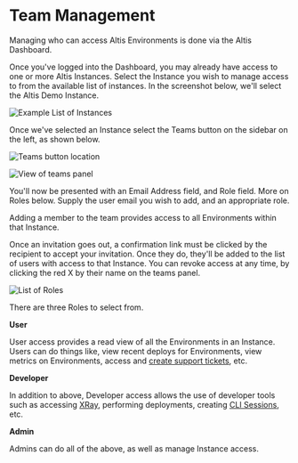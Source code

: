 # Team Management

Managing who can access Altis Environments is done via the Altis Dashboard. 

Once you've logged into the Dashboard, you may already have access to one or more Altis Instances. 
Select the Instance you wish to manage access to from the available list of instances. In the screenshot below, we'll select the Altis Demo Instance.

![Example List of Instances](../assets/teams-select-instance.png)

Once we've selected an Instance select the Teams button on the sidebar on the left, as shown below.

![Teams button location](../assets/teams-button.png)

![View of teams panel](../assets/teams-panel.png)

You'll now be presented with an Email Address field, and Role field. More on Roles below.
Supply the user email you wish to add, and an appropriate role.

Adding a member to the team provides access to all Environments within that Instance.

Once an invitation goes out, a confirmation link must be clicked by the recipient to accept your invitation. Once they do, they'll be added to the list of users with access to that Instance. You can revoke access at any time, by clicking the red X by their name on the teams panel.

![List of Roles](../assets/teams-role-selector.png)

There are three Roles to select from. 

**User**

User access provides a read view of all the Environments in an Instance. Users can do things like, view recent deploys for Environments, view metrics on Environments, access and [create support tickets](https://docs.altis-dxp.com/guides/getting-help-with-altis/), etc.

**Developer**

In addition to above, Developer access allows the use of developer tools such as accessing [XRay](https://docs.altis-dxp.com/cloud/dashboard/x-ray/), performing deployments, creating [CLI Sessions](https://docs.altis-dxp.com/nightly/cloud/dashboard/cli/), etc.

**Admin**

Admins can do all of the above, as well as manage Instance access.
